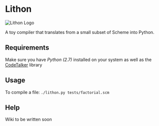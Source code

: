 # Lithon

![Lithon Logo](http://f.cl.ly/items/211f3ba89e1946ffe703/lithon.png)

A toy compiler that translates from a small subset of Scheme into Python.

## Requirements

Make sure you have *Python (2.7)* installed on your system as well as the [CodeTalker](http://jaredforsyth.com/projects/codetalker/) library
  
## Usage

To compile a file: ``./lithon.py tests/factorial.scm``
  
## Help

Wiki to be written soon